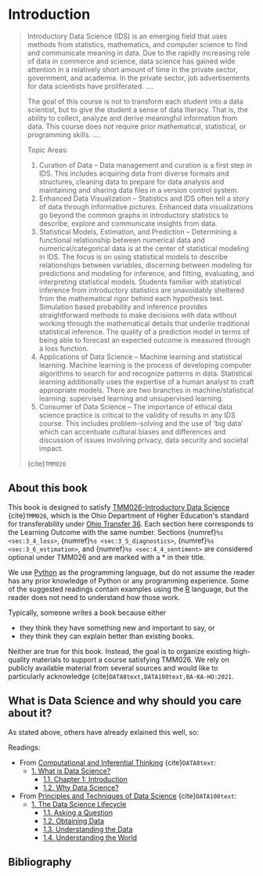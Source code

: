 # Introduction

> Introductory Data Science (IDS) is an emerging field that uses methods from statistics, mathematics, and computer science to find and communicate meaning in data. Due to the rapidly increasing role of data in commerce and science, data science has gained wide attention in a relatively short amount of time in the private sector, government, and academia. In the private sector, job advertisements for data scientists have proliferated. 
> ....
>
> The goal of this course is not to transform each student into a data scientist, but to give the student a sense of data literacy. That is, the ability to collect, analyze and derive meaningful information from data. This course does not require prior mathematical, statistical, or programming skills. 
>....
>
> Topic Areas:
> 1. Curation of Data – Data management and curation is a first step in IDS. This includes acquiring data from diverse formats and structures, cleaning data to prepare for data analysis and maintaining and sharing data files in a version control system.
> 2. Enhanced Data Visualization – Statistics and IDS often tell a story of data through informative pictures. Enhanced data visualizations go beyond the common graphs in introductory statistics to describe, explore and communicate insights from data.
> 3. Statistical Models, Estimation, and Prediction – Determining a functional relationship between numerical data and numerical/categorical data is at the center of statistical modeling in IDS. The focus is on using statistical models to describe relationships between variables, discerning between modeling for predictions and modeling for inference, and fitting, evaluating, and interpreting statistical models. Students familiar with statistical inference from introductory statistics are unavoidably sheltered from the mathematical rigor behind each hypothesis test. Simulation based probability and inference provides straightforward methods to make decisions with data without working through the mathematical details that underlie traditional statistical inference. The quality of a prediction model in terms of being able to forecast an expected outcome is measured through a loss function.
> 4. Applications of Data Science – Machine learning and statistical learning. Machine learning is the process of developing computer algorithms to search for and recognize patterns in data. Statistical learning additionally uses the expertise of a human analyst to craft appropriate models. There are two branches in machine/statistical learning: supervised learning and unsupervised learning.
> 5. Consumer of Data Science – The importance of ethical data science practice is critical to the validity of results in any IDS course. This includes problem-solving and the use of ‘big data’ which can accentuate cultural biases and differences and discussion of issues involving privacy, data security and societal impact.
>
> {cite}`TMM026`

## About this book

This book is designed to satisfy [TMM026-Introductory Data Science](https://www.ohiohighered.org/sites/default/files/uploads/transfer/policy/Introductory%20to%20Data%20Science%20Learning%20Outcomes%20%2812.3.21%29.pdf) {cite}`TMM026`, which is the Ohio Department of Higher Education's standard for transferability under [Ohio Transfer 36](https://www.ohiohighered.org/Ohio-Transfer-36).
Each section here corresponds to the Learning Outcome with the same number.
Sections {numref}`%s <sec:3_4_loss>`, {numref}`%s <sec:3_5_diagnostics>`, {numref}`%s <sec:3_6_estimation>`, and {numref}`%s <sec:4_4_sentiment>` are considered optional under TMM026 and are marked with a * in their title. 

We use [Python](https://www.python.org/) as the programming language, but do not assume the reader has any prior knowledge of Python or any programming experience.
Some of the suggested readings contain examples using the [R](https://www.r-project.org/) language, but the reader does not need to understand how those work.


Typically, someone writes a book because either
* they think they have something new and important to say, or
* they think they can explain better than existing books.

Neither are true for this book. 
Instead, the goal is to organize existing high-quality materials to support a course satisfying TMM026.
We rely on publicly available material from several sources and
would like to particularly acknowledge {cite}`DATA8text,DATA100text,BA-KA-HO:2021`.

## What is Data Science and why should you care about it?

As stated above, others have already exlained this well, so:

Readings:
* From [Computational and Inferential Thinking](https://inferentialthinking.com/chapters/intro.html) {cite}`DATA8text`:
  * [1. What is Data Science?](https://inferentialthinking.com/chapters/01/what-is-data-science.html)
    * [1.1. Chapter 1: Introduction](https://inferentialthinking.com/chapters/01/1/intro.html)
	* [1.2. Why Data Science?](https://inferentialthinking.com/chapters/01/2/why-data-science.html)
* From [Principles and Techniques of Data Science](http://www.textbook.ds100.org/intro.html) {cite}`DATA100text`:
  * [1. The Data Science Lifecycle](http://www.textbook.ds100.org/ch/01/lifecycle_intro.html)
    * [1.1. Asking a Question](http://www.textbook.ds100.org/ch/01/lifecycle_question.html)
	* [1.2. Obtaining Data](http://www.textbook.ds100.org/ch/01/lifecycle_obtain.html)
	* [1.3. Understanding the Data](http://www.textbook.ds100.org/ch/01/lifecycle_data.html)
	* [1.4. Understanding the World](http://www.textbook.ds100.org/ch/01/lifecycle_world.html)


## Bibliography
```{bibliography}
```
